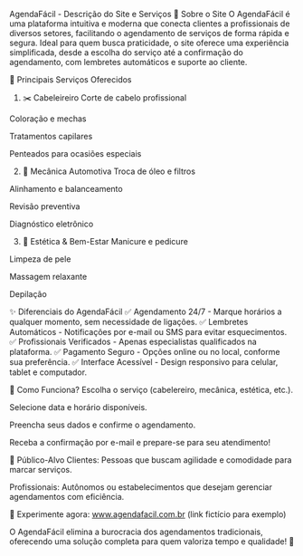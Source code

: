 AgendaFácil - Descrição do Site e Serviços
📌 Sobre o Site
O AgendaFácil é uma plataforma intuitiva e moderna que conecta clientes a profissionais de diversos setores, facilitando o agendamento de serviços de forma rápida e segura. Ideal para quem busca praticidade, o site oferece uma experiência simplificada, desde a escolha do serviço até a confirmação do agendamento, com lembretes automáticos e suporte ao cliente.

💈 Principais Serviços Oferecidos
1. ✂️ Cabeleireiro
Corte de cabelo profissional

Coloração e mechas

Tratamentos capilares

Penteados para ocasiões especiais

2. 🔧 Mecânica Automotiva
Troca de óleo e filtros

Alinhamento e balanceamento

Revisão preventiva

Diagnóstico eletrônico

3. 💆 Estética & Bem-Estar
Manicure e pedicure

Limpeza de pele

Massagem relaxante

Depilação

✨ Diferenciais do AgendaFácil
✅ Agendamento 24/7 - Marque horários a qualquer momento, sem necessidade de ligações.
✅ Lembretes Automáticos - Notificações por e-mail ou SMS para evitar esquecimentos.
✅ Profissionais Verificados - Apenas especialistas qualificados na plataforma.
✅ Pagamento Seguro - Opções online ou no local, conforme sua preferência.
✅ Interface Acessível - Design responsivo para celular, tablet e computador.

📱 Como Funciona?
Escolha o serviço (cabelereiro, mecânica, estética, etc.).

Selecione data e horário disponíveis.

Preencha seus dados e confirme o agendamento.

Receba a confirmação por e-mail e prepare-se para seu atendimento!

🎯 Público-Alvo
Clientes: Pessoas que buscam agilidade e comodidade para marcar serviços.

Profissionais: Autônomos ou estabelecimentos que desejam gerenciar agendamentos com eficiência.

🔗 Experimente agora: www.agendafacil.com.br (link fictício para exemplo)

O AgendaFácil elimina a burocracia dos agendamentos tradicionais, oferecendo uma solução completa para quem valoriza tempo e qualidade! 🚀
